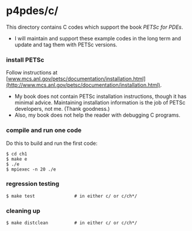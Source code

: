 p4pdes/c/
=========

This directory contains C codes which support the book _PETSc for PDEs_.

  * I will maintain and support these example codes in the long term and update and tag them with PETSc versions.

### install PETSc

Follow instructions at [www.mcs.anl.gov/petsc/documentation/installation.html](http://www.mcs.anl.gov/petsc/documentation/installation.html).

  * My book does not contain PETSc installation instructions, though it has minimal advice.  Maintaining installation information is the job of PETSc developers, not me.  (Thank goodness.)
  * Also, my book does not help the reader with debugging C programs.

### compile and run one code

Do this to build and run the first code:

    $ cd ch1
    $ make e
    $ ./e
    $ mpiexec -n 20 ./e

### regression testing

    $ make test               # in either c/ or c/ch*/

### cleaning up

    $ make distclean          # in either c/ or c/ch*/

